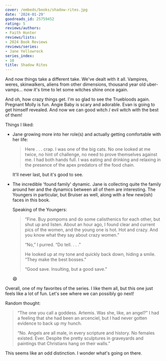 ```yaml
---
cover: /embeds/books/shadow-rites.jpg
date: '2024-01-29'
goodreads_id: 25759452
rating: 5
reviews/authors:
- Faith Hunter
reviews/lists:
- 2024 Book Reviews
reviews/series:
- Jane Yellowrock
series_index:
- 10
title: Shadow Rites
---
```

And now things take a different take. We've dealt with it all. Vampires, weres, skinwalkers, aliens from other dimensions, thousand year old uber-vamps... now it's time to let some witches shine once again. 

And oh, how crazy things get. I'm so glad to see the Truebloods again. Pregnant Molly is fun. Angie Baby is scary and adorable. Evan is going to get himself revealed. And now we can good witch / evil witch with the best of them!

<!--more-->

Things I liked:

* Jane growing more into her role(s) and actually getting comfortable with her life:

    > Here . . . crap. I was one of the big cats. No one looked at me twice, no hint of challenge, no need to prove themselves against me. I had both hands full. I was eating and drinking and relaxing in the presence of the apex predators of the food chain.

    It'll never last, but it's good to see. 

* The incredible 'found family' dynamic. Jane is collecting quite the family around her and the dynamics between all of them are interesting. The Youngers in particular, but Bruiser as well, along with a few new(ish) faces in this book. 

    Speaking of the Youngers:

    > “Fine. Buy pompoms and do some calisthenics for each other, but shut up and listen. About an hour ago, I found clear and current pics of the women, and the young one is hot. Hot and crazy. And you know what they say about crazy women.”
    > 
    > “No,” I purred. “Do tell. . . .”
    > 
    > He looked up at my tone and quickly back down, hiding a smile. “They make the best bosses.”
    > 
    > “Good save. Insulting, but a good save.”

    :smile:

Overall, one of my favorites of the series. I like them all, but this one just feels like a lot of fun. Let's see where we can possibly go next!

Random thought:

> “The one you call a goddess. Artemis. Was she, like, an angel?” I had a feeling that she had been an arcenciel, but I had never gotten evidence to back up my hunch. 
> 
> “No. Angels are all male, in every scripture and history. No females existed. Ever. Despite the pretty sculptures in graveyards and paintings that Christians hang on their walls.”

This seems like an odd distinction. I wonder what's going on there. 